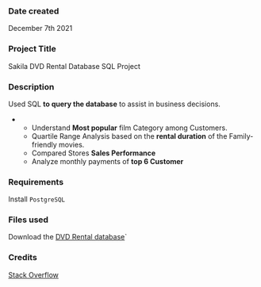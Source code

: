 

### Date created
December 7th 2021

### Project Title
Sakila DVD Rental Database SQL Project

### Description
 Used SQL **to query the database** to assist in business decisions.
 -  * Understand **Most popular** film Category among Customers.
    * Quartile Range Analysis based on  the **rental duration** of the
      Family-friendly movies.
    * Compared Stores **Sales Performance**
    * Analyze monthly payments of **top 6 Customer**



### Requirements
Install `PostgreSQL`

### Files used
Download the [DVD Rental database](https://www.postgresqltutorial.com/postgresql-sample-database/)`


### Credits
[Stack Overflow](https://stackoverflow.com)
